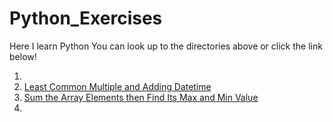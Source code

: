 # Python_Exercises
Here I learn Python
You can look up to the directories above or click the link below!

1. 
2. [Least Common Multiple and Adding Datetime](https://github.com/hanamian/Python_Exercises/blob/master/1.%20Least%20Common%20Multiple%20and%20Adding%20Datetime.md)
3. [Sum the Array Elements then Find Its Max and Min Value](https://github.com/hanamian/Python_Exercises/blob/master/2.%20Sum%20the%20Array%20Elements%20then%20Find%20Its%20Max%20and%20Min%20Value.md)
4.
